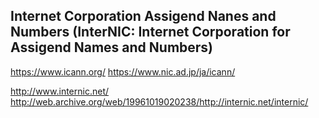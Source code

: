 ## Internet Corporation Assigend Nanes and Numbers (InterNIC: Internet Corporation for Assigend Names and Numbers)
https://www.icann.org/
https://www.nic.ad.jp/ja/icann/

http://www.internic.net/
http://web.archive.org/web/19961019020238/http://internic.net/internic/

